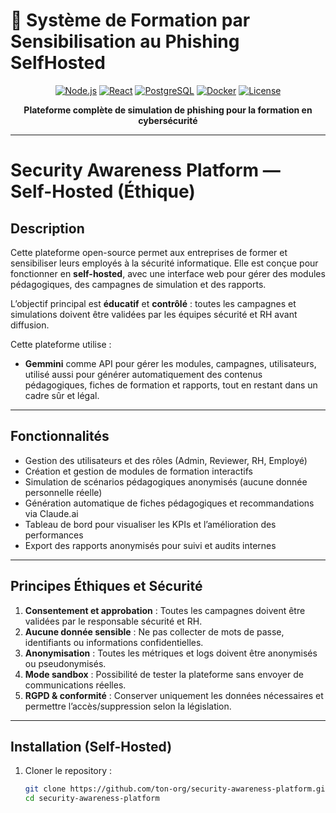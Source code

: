 # 🎣 Système de Formation par Sensibilisation au Phishing SelfHosted

<div align="center">

[![Node.js](https://img.shields.io/badge/Node.js-18+-green.svg)](https://nodejs.org/)
[![React](https://img.shields.io/badge/React-18+-blue.svg)](https://reactjs.org/)
[![PostgreSQL](https://img.shields.io/badge/PostgreSQL-14+-blue.svg)](https://postgresql.org/)
[![Docker](https://img.shields.io/badge/Docker-Ready-blue.svg)](https://docker.com/)
[![License](https://img.shields.io/badge/License-Internal_Use-red.svg)](#licence)

**Plateforme complète de simulation de phishing pour la formation en cybersécurité**

</div>

---

# Security Awareness Platform — Self-Hosted (Éthique)

## Description

Cette plateforme open-source permet aux entreprises de former et sensibiliser leurs employés à la sécurité informatique. Elle est conçue pour fonctionner en **self-hosted**, avec une interface web pour gérer des modules pédagogiques, des campagnes de simulation et des rapports.

L’objectif principal est **éducatif** et **contrôlé** : toutes les campagnes et simulations doivent être validées par les équipes sécurité et RH avant diffusion.

Cette plateforme utilise :  
- **Gemmini** comme API pour gérer les modules, campagnes, utilisateurs, utilisé aussi pour générer automatiquement des contenus pédagogiques, fiches de formation et rapports, tout en restant dans un cadre sûr et légal.  

---

## Fonctionnalités

- Gestion des utilisateurs et des rôles (Admin, Reviewer, RH, Employé)
- Création et gestion de modules de formation interactifs
- Simulation de scénarios pédagogiques anonymisés (aucune donnée personnelle réelle)
- Génération automatique de fiches pédagogiques et recommandations via Claude.ai
- Tableau de bord pour visualiser les KPIs et l’amélioration des performances
- Export des rapports anonymisés pour suivi et audits internes

---

## Principes Éthiques et Sécurité

1. **Consentement et approbation** : Toutes les campagnes doivent être validées par le responsable sécurité et RH.  
2. **Aucune donnée sensible** : Ne pas collecter de mots de passe, identifiants ou informations confidentielles.  
3. **Anonymisation** : Toutes les métriques et logs doivent être anonymisés ou pseudonymisés.  
4. **Mode sandbox** : Possibilité de tester la plateforme sans envoyer de communications réelles.  
5. **RGPD & conformité** : Conserver uniquement les données nécessaires et permettre l’accès/suppression selon la législation.

---

## Installation (Self-Hosted)

1. Cloner le repository :  
   ```bash
   git clone https://github.com/ton-org/security-awareness-platform.git
   cd security-awareness-platform
